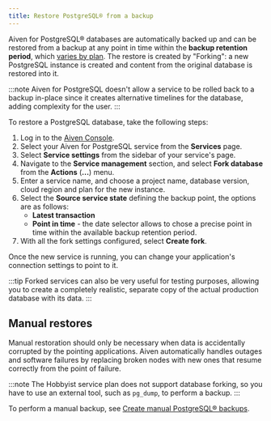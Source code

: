 ```yaml
---
title: Restore PostgreSQL® from a backup
---
```


Aiven for PostgreSQL® databases are automatically backed up and can be
restored from a backup at any point in time within the **backup
retention period**, which
[varies by plan](/docs/products/postgresql/concepts/pg-backups). The restore is created by \"Forking\": a new PostgreSQL
instance is created and content from the original database is restored
into it.

:::note
Aiven for PostgreSQL doesn\'t allow a service to be rolled back to a
backup in-place since it creates alternative timelines for the database,
adding complexity for the user.
:::

To restore a PostgreSQL database, take the following steps:

1.  Log in to the [Aiven Console](https://console.aiven.io/).
2.  Select your Aiven for PostgreSQL service from the **Services** page.
3.  Select **Service settings** from the sidebar of your service\'s
    page.
4.  Navigate to the **Service management** section, and select **Fork
    database** from the **Actions** (**\...**) menu.
5.  Enter a service name, and choose a project name, database version,
    cloud region and plan for the new instance.
6.  Select the **Source service state** defining the backup point, the
    options are as follows:
    -   **Latest transaction**
    -   **Point in time** - the date selector allows to chose a precise
        point in time within the available backup retention period.
7.  With all the fork settings configured, select **Create fork**.

Once the new service is running, you can change your application\'s
connection settings to point to it.

:::tip
Forked services can also be very useful for testing purposes, allowing
you to create a completely realistic, separate copy of the actual
production database with its data.
:::

## Manual restores

Manual restoration should only be necessary when data is accidentally
corrupted by the pointing applications. Aiven automatically handles
outages and software failures by replacing broken nodes with new ones
that resume correctly from the point of failure.

:::note
The Hobbyist service plan does not support database forking, so you have
to use an external tool, such as `pg_dump`, to perform a backup.
:::

To perform a manual backup, see
[Create manual PostgreSQL® backups](/docs/products/postgresql/howto/create-manual-backups).
